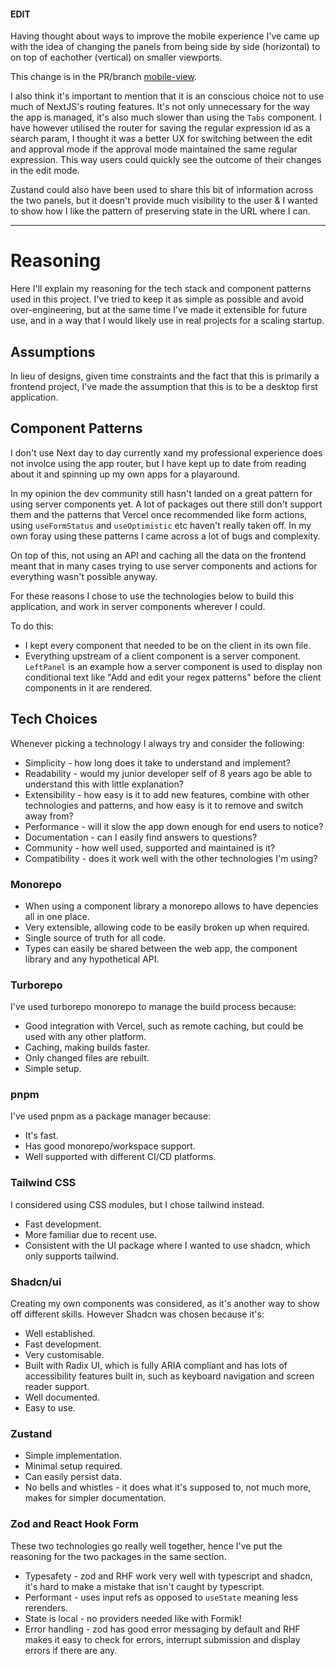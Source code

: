 #### EDIT

Having thought about ways to improve the mobile experience I've came up with the idea of changing the panels from being side by side (horizontal) to on top of eachother (vertical) on smaller viewports.

This change is in the PR/branch [mobile-view](https://github.com/Tommoore96/sabermine-tt/pull/3).

I also think it's important to mention that it is an conscious choice not to use much of NextJS's routing features. It's not only unnecessary for the way the app is managed, it's also much slower than using the `Tabs` component. I have however utilised the router for saving the regular expression id as a search param, I thought it was a better UX for switching between the edit and approval mode if the approval mode maintained the same regular expression. This way users could quickly see the outcome of their changes in the edit mode.

Zustand could also have been used to share this bit of information across the two panels, but it doesn't provide much visibility to the user & I wanted to show how I like the pattern of preserving state in the URL where I can.

---

# Reasoning

Here I'll explain my reasoning for the tech stack and component patterns used in this project. I've tried to keep it as simple as possible and avoid over-engineering, but at the same time I've made it extensible for future use, and in a way that I would likely use in real projects for a scaling startup.

## Assumptions

In lieu of designs, given time constraints and the fact that this is primarily a frontend project, I've made the assumption that this is to be a desktop first application.

## Component Patterns

I don't use Next day to day currently xand my professional experience does not involce using the app router, but I have kept up to date from reading about it and spinning up my own apps for a playaround.

In my opinion the dev community still hasn't landed on a great pattern for using server components yet. A lot of packages out there still don't support them and the patterns that Vercel once recommended like form actions, using `useFormStatus` and `useOptimistic` etc haven't really taken off. In my own foray using these patterns I came across a lot of bugs and complexity.

On top of this, not using an API and caching all the data on the frontend meant that in many cases trying to use server components and actions for everything wasn't possible anyway.

For these reasons I chose to use the technologies below to build this application, and work in server components wherever I could.

To do this:

- I kept every component that needed to be on the client in its own file.
- Everything upstream of a client component is a server component. `LeftPanel` is an example how a server component is used to display non conditional text like "Add and edit your regex patterns" before the client components in it are rendered.

## Tech Choices

Whenever picking a technology I always try and consider the following:

- Simplicity - how long does it take to understand and implement?
- Readability - would my junior developer self of 8 years ago be able to understand this with little explanation?
- Extensibility - how easy is it to add new features, combine with other technologies and patterns, and how easy is it to remove and switch away from?
- Performance - will it slow the app down enough for end users to notice?
- Documentation - can I easily find answers to questions?
- Community - how well used, supported and maintained is it?
- Compatibility - does it work well with the other technologies I'm using?

### Monorepo

- When using a component library a monorepo allows to have depencies all in one place.
- Very extensible, allowing code to be easily broken up when required.
- Single source of truth for all code.
- Types can easily be shared between the web app, the component library and any hypothetical API.

### Turborepo

I've used turborepo monorepo to manage the build process because:

- Good integration with Vercel, such as remote caching, but could be used with any other platform.
- Caching, making builds faster.
- Only changed files are rebuilt.
- Simple setup.

### pnpm

I've used pnpm as a package manager because:

- It's fast.
- Has good monorepo/workspace support.
- Well supported with different CI/CD platforms.

### Tailwind CSS

I considered using CSS modules, but I chose tailwind instead.

- Fast development.
- More familiar due to recent use.
- Consistent with the UI package where I wanted to use shadcn, which only supports tailwind.

### Shadcn/ui

Creating my own components was considered, as it's another way to show off different skills. However Shadcn was chosen because it's:

- Well established.
- Fast development.
- Very customisable.
- Built with Radix UI, which is fully ARIA compliant and has lots of accessibility features built in, such as keyboard navigation and screen reader support.
- Well documented.
- Easy to use.

### Zustand

- Simple implementation.
- Minimal setup required.
- Can easily persist data.
- No bells and whistles - it does what it's supposed to, not much more, makes for simpler documentation.

### Zod and React Hook Form

These two technologies go really well together, hence I've put the reasoning for the two packages in the same section.

- Typesafety - zod and RHF work very well with typescript and shadcn, it's hard to make a mistake that isn't caught by typescript.
- Performant - uses input refs as opposed to `useState` meaning less rerenders.
- State is local - no providers needed like with Formik!
- Error handling - zod has good error messaging by default and RHF makes it easy to check for errors, interrupt submission and display errors if there are any.
